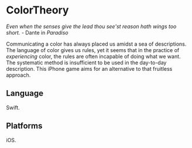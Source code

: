 # ColorTheory

*Even when the senses give the lead thou see'st reason hath wings too short.* - Dante in *Paradiso*

Communicating a color has always placed us amidst a sea of descriptions. The language of color gives us rules, yet it seems that in the practice of *experiencing* color, the rules are often incapable of doing what we want. The systematic method is insufficient to be used in the day-to-day description. This iPhone game aims for an alternative to that fruitless approach. 



## Language

Swift.

## Platforms

iOS.

